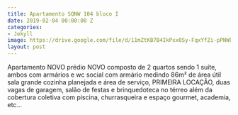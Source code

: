 ```yaml
---
title: Apartamento SQNW 104 bloco I
date: 2019-02-04 00:00:00 Z
categories:
- Jekyll
image: https://drive.google.com/file/d/11mZtKB7B4IkPxx0Sy-FqxYfZi-pPNWkh/view?usp=sharing
layout: post
---
```


Apartamento NOVO prédio NOVO composto de 2 quartos sendo 1 suíte, ambos com armários e wc social com armário medindo 86m² de área útil sala grande cozinha planejada e área de serviço, PRIMEIRA LOCAÇÃO,  duas vagas de garagem, salão de festas e brinquedoteca no térreo além da cobertura coletiva com piscina, churrasqueira e espaço gourmet, academia, etc…